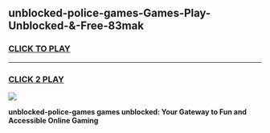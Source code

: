 
## unblocked-police-games-Games-Play-Unblocked-&-Free-83mak
<h3>
<a href="https://premium76.site?title=unblocked-police-games&ref=24A">CLICK TO PLAY</a></h3>
<hr>

<h3>
<a href="https://premium76.site?title=unblocked-police-games&ref=24A">CLICK 2 PLAY</a>
  
</h3>

<a href="https://premium76.site?title=unblocked-police-games&ref=24A"><img src="https://clearcache.store/games.png"></a>


**unblocked-police-games games unblocked: Your Gateway to Fun and Accessible Online Gaming**
